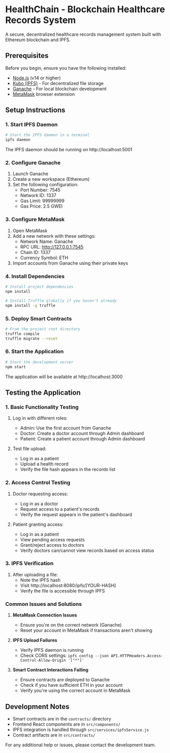 # HealthChain - Blockchain Healthcare Records System

A secure, decentralized healthcare records management system built with Ethereum blockchain and IPFS.

## Prerequisites

Before you begin, ensure you have the following installed:
- [Node.js](https://nodejs.org/) (v14 or higher)
- [Kubo (IPFS)](https://docs.ipfs.tech/install/command-line/#install-official-binary) - For decentralized file storage
- [Ganache](https://trufflesuite.com/ganache/) - For local blockchain development
- [MetaMask](https://metamask.io/) browser extension

## Setup Instructions

### 1. Start IPFS Daemon
```bash
# Start the IPFS daemon in a terminal
ipfs daemon
```
The IPFS daemon should be running on http://localhost:5001

### 2. Configure Ganache
1. Launch Ganache
2. Create a new workspace (Ethereum)
3. Set the following configuration:
   - Port Number: 7545
   - Network ID: 1337
   - Gas Limit: 99999999
   - Gas Price: 2.5 GWEI

### 3. Configure MetaMask
1. Open MetaMask
2. Add a new network with these settings:
   - Network Name: Ganache
   - RPC URL: http://127.0.0.1:7545
   - Chain ID: 1337
   - Currency Symbol: ETH
3. Import accounts from Ganache using their private keys

### 4. Install Dependencies
```bash
# Install project dependencies
npm install

# Install Truffle globally if you haven't already
npm install -g truffle
```

### 5. Deploy Smart Contracts
```bash
# From the project root directory
truffle compile
truffle migrate --reset
```

### 6. Start the Application
```bash
# Start the development server
npm start
```
The application will be available at http://localhost:3000

## Testing the Application

### 1. Basic Functionality Testing
1. Log in with different roles:
   - Admin: Use the first account from Ganache
   - Doctor: Create a doctor account through Admin dashboard
   - Patient: Create a patient account through Admin dashboard

2. Test file upload:
   - Log in as a patient
   - Upload a health record
   - Verify the file hash appears in the records list

### 2. Access Control Testing
1. Doctor requesting access:
   - Log in as a doctor
   - Request access to a patient's records
   - Verify the request appears in the patient's dashboard

2. Patient granting access:
   - Log in as a patient
   - View pending access requests
   - Grant/reject access to doctors
   - Verify doctors can/cannot view records based on access status

### 3. IPFS Verification
1. After uploading a file:
   - Note the IPFS hash
   - Visit http://localhost:8080/ipfs/[YOUR-HASH]
   - Verify the file is accessible through IPFS

### Common Issues and Solutions

1. **MetaMask Connection Issues**
   - Ensure you're on the correct network (Ganache)
   - Reset your account in MetaMask if transactions aren't showing

2. **IPFS Upload Failures**
   - Verify IPFS daemon is running
   - Check CORS settings: `ipfs config --json API.HTTPHeaders.Access-Control-Allow-Origin '["*"]'`

3. **Smart Contract Interactions Failing**
   - Ensure contracts are deployed to Ganache
   - Check if you have sufficient ETH in your account
   - Verify you're using the correct account in MetaMask

## Development Notes

- Smart contracts are in the `contracts/` directory
- Frontend React components are in `src/components/`
- IPFS integration is handled through `src/services/ipfsService.js`
- Contract artifacts are in `src/contracts/`

For any additional help or issues, please contact the development team.

